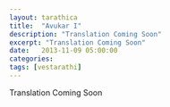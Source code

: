 ```yaml
---
layout: tarathica
title:  "Avukar I"
description: "Translation Coming Soon"
excerpt: "Translation Coming Soon"
date:   2013-11-09 05:00:00
categories: 
tags: [vestarathi]
---
```


Translation Coming Soon